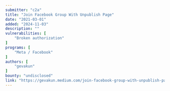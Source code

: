 ```yaml
---
submitter: "c2a"
title: "Join Facebook Group With Unpublish Page"
date: "2021-03-01"
added: "2024-11-03"
description: ""
vulnerabilities: [
    "Broken authorization"
]
programs: [
    "Meta / Facebook"
]
authors: [
    "gevakun"
]
bounty: "undisclosed"
link: "https://gevakun.medium.com/join-facebook-group-with-unpublish-page-cb649a20fb0e"
---
```




